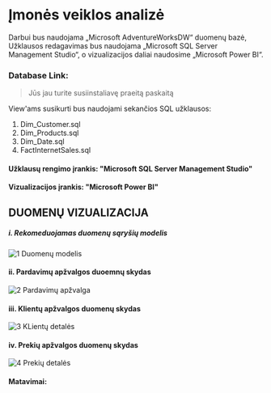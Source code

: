 # Įmonės veiklos analizė
Darbui bus naudojama „Microsoft AdventureWorksDW“ duomenų bazė, Užklausos redagavimas bus naudojama „Microsoft SQL Server Management Studio“, o vizualizacijos daliai  naudosime „Microsoft Power BI“. 

### Database Link: 
   >Jūs jau turite susiinstaliavę  praeitą paskaitą

View'ams susikurti bus naudojami sekančios SQL užklausos:
1. Dim_Customer.sql
2. Dim_Products.sql
3. Dim_Date.sql
4. FactInternetSales.sql

#### Užklausų rengimo įrankis: "Microsoft SQL Server Management Studio"
#### Vizualizacijos įrankis: "Microsoft Power BI"



## DUOMENŲ VIZUALIZACIJA
##### i. Rekomeduojamas duomenų sąryšių modelis
![1  Duomenų modelis](https://github.com/moksliukas/Duomenu_analitika/blob/main/Imon%C4%97s%20veiklos%20analize/Visualization%20(Screenshots)/1.%20Model%20Relations.PNG)

#### ii. Pardavimų apžvalgos duoemnų skydas
![2  Pardavimų apžvalga](https://github.com/moksliukas/Duomenu_analitika/blob/main/Imon%C4%97s%20veiklos%20analize/Visualization%20(Screenshots)/2.%20Sales%20Overview.png)

#### iii. Klientų apžvalgos duomenų skydas
![3  KLientų detalės](https://github.com/moksliukas/Duomenu_analitika/blob/main/Imon%C4%97s%20veiklos%20analize/Visualization%20(Screenshots)/3.%20Customer%20Details.png)

#### iv. Prekių apžvalgos duomenų skydas
![4  Prekių detalės](https://github.com/moksliukas/Duomenu_analitika/blob/main/Imon%C4%97s%20veiklos%20analize/Visualization%20(Screenshots)/4.%20Product%20Details.png)



#### Matavimai: [](https://github.com/moksliukas/Duomenu_analitika/blob/main/Imon%C4%97s%20veiklos%20analize/Visualization%20(Screenshots)/matavimai.png)